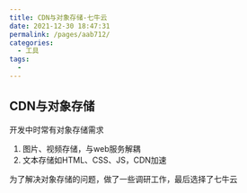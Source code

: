 ```yaml
---
title: CDN与对象存储-七牛云
date: 2021-12-30 18:47:31
permalink: /pages/aab712/
categories:
  - 工具
tags:
  - 
---
```


## CDN与对象存储

开发中时常有对象存储需求
1. 图片、视频存储，与web服务解耦
2. 文本存储如HTML、CSS、JS，CDN加速


为了解决对象存储的问题，做了一些调研工作，最后选择了七牛云



